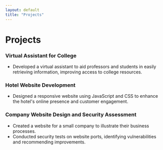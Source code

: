 ```yaml
---
layout: default
title: "Projects"
---
```


# Projects

### Virtual Assistant for College
- Developed a virtual assistant to aid professors and students in easily retrieving information, improving access to college resources.

### Hotel Website Development
- Designed a responsive website using JavaScript and CSS to enhance the hotel's online presence and customer engagement.

### Company Website Design and Security Assessment
- Created a website for a small company to illustrate their business processes.
- Conducted security tests on website ports, identifying vulnerabilities and recommending improvements.

